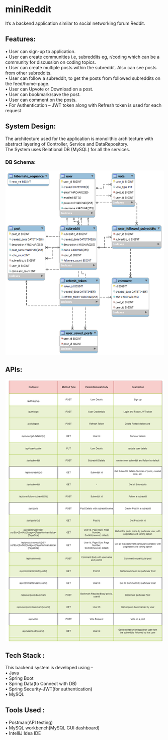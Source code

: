 # miniReddit

It’s a backend application similar to social networking forum Reddit. 

## Features:
•	User can sign-up to application. <br/>
•	User can create communities i.e, subreddits eg, r/coding which can be a community for discussion on coding topics.<br/>
•	User can create multiple posts within the subreddit. Also can see posts from other subreddits.<br/>
•	User can follow a subreddit, to get the posts from followed subreddits on the feed/home-page.<br/>
•	User can Upvote or Download on a post.<br/>
•	User can bookmark/save the post.<br/>
•	User can comment on the posts.<br/>
•	For Authentication – JWT token along with Refresh token is used for each request<br/>

## System Design:

The architecture used for the application is monolithic architecture with abstract layering of Controller, Service and DataRepository.<br/>
The System uses Relational DB (MySQL) for all the services.

### DB Schema:
![alt text](https://github.com/jatinKhachane/miniReddit/blob/main/miniReddit_Arch_v2.png)                     
## APIs:
![alt text](https://github.com/jatinKhachane/miniReddit/blob/main/miniReddit-APIs.drawio%20(1).png)
    
## Tech Stack :

This backend system is developed using – <br/>
•	Java<br/>
• Spring Boot<br/>
•	Spring Data(to Connect with DB)<br/>
•	Spring Security-JWT(for authentication)<br/>
• MySQL<br/>

## Tools Used :
•	Postman(API testing)<br/>
•	MySQL workbench(MySQL GUI dashboard)<br/>
•	IntelliJ Idea IDE<br/>


